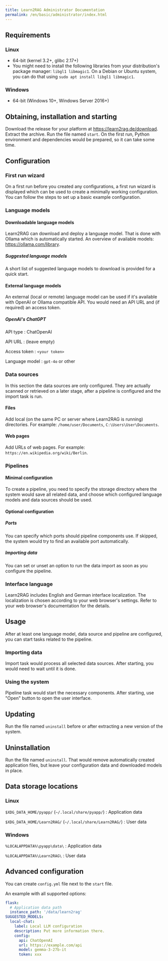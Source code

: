 ```yaml
---
title: Learn2RAG Administrator Documentation
permalink: /en/basic/administrator/index.html
---
```


## Requirements
### Linux
- 64-bit (kernel 3.2+, glibc 2.17+)
- You might need to install the following libraries from your distribution's package manager: `libgl1 libmagic1`. On a Debian or Ubuntu system, you can do that using `sudo apt install libgl1 libmagic1`.

### Windows
- 64-bit (Windows 10+, Windows Server 2016+)

## Obtaining, installation and starting
Download the release for your platform at <https://learn2rag.de/download>.
Extract the archive.
Run the file named `start`.
On the first run, Python environment and dependencies would be prepared, so it can take some time.

## Configuration
### First run wizard
On a first run before you created any configurations, a first run wizard is displayed which can be used to create a minimally working configuration.
You can follow the steps to set up a basic example configuration.

### Language models
#### Downloadable language models
Learn2RAG can download and deploy a language model.
That is done with Ollama which is automatically started.
An overview of available models: <https://ollama.com/library>.

##### Suggested language models
A short list of suggested language models to download is provided for a quick start.

#### External language models
An external (local or remote) language model can be used if it's available with OpenAI or Ollama compatible API.
You would need an API URL and (if required) an access token.

##### OpenAI's ChatGPT
API type
: ChatOpenAI

API URL
: (leave empty)

Access token
: `<your token>`

Language model
: `gpt-4o` or other

### Data sources
In this section the data sources are only configured.
They are actually scanned or retrieved on a later stage, after a pipeline is configured and the import task is run.

#### Files
Add local (on the same PC or server where Learn2RAG is running) directories.
For example: `/home/user/Documents`, `C:\Users\User\Documents`.

#### Web pages
Add URLs of web pages.
For example: `https://en.wikipedia.org/wiki/Berlin`.

### Pipelines
#### Minimal configuration
To create a pipeline, you need to specify the storage directory where the system would save all related data, and choose which configured language models and data sources should be used.

#### Optional configuration
##### Ports
You can specify which ports should pipeline components use.
If skipped, the system would try to find an available port automatically.

##### Importing data
You can set or unset an option to run the data import as soon as you configure the pipeline.

### Interface language
Learn2RAG includes English and German interface localization.
The localization is chosen according to your web browser's settings.
Refer to your web browser's documentation for the details.

## Usage
After at least one language model, data source and pipeline are configured, you can start tasks related to the pipeline.

### Importing data
Import task would process all selected data sources.
After starting, you would need to wait until it is done.

### Using the system
Pipeline task would start the necessary components.
After starting, use "Open" button to open the user interface.

## Updating
Run the file named `uninstall` before or after extracting a new version of the system.

## Uninstallation
Run the file named `uninstall`.
That would remove automatically created application files, but leave your configuration data and downloaded models in place.

## Data storage locations
### Linux
`$XDG_DATA_HOME/pyapp/` (`~/.local/share/pyapp/`)
: Application data

`$XDG_DATA_HOME/Learn2RAG/` (`~/.local/share/Learn2RAG/`)
: User data

### Windows
`%LOCALAPPDATA%\pyapp\data\`
: Application data

`%LOCALAPPDATA%\Learn2RAG\`
: User data

## Advanced configuration
You can create `config.yml` file next to the `start` file.

An example with all supported options:
```yml
flask:
  # Application data path
  instance_path: '/data/learn2rag'
SUGGESTED_MODELS:
  local-chat:
    label: Local LLM configuration
    description: Put more information there.
    config:
      api: ChatOpenAI
      url: https://example.com/api
      model: gemma-3-27b-it
      token: xxx
```
